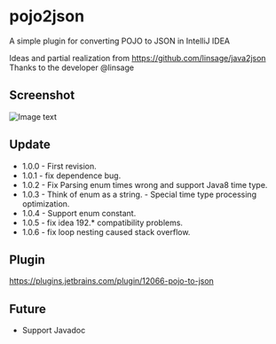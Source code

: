 # pojo2json

A simple plugin for converting POJO to JSON in IntelliJ IDEA

Ideas and partial realization from https://github.com/linsage/java2json
Thanks to the developer @linsage

## Screenshot

![Image text](https://raw.githubusercontent.com/organics2016/pojo2json/master/screenshot/java2json.gif)

## Update

* 1.0.0 - First revision.
* 1.0.1 - fix dependence bug.
* 1.0.2 - Fix Parsing enum times wrong and support Java8 time type.
* 1.0.3 - Think of enum as a string. 
        - Special time type processing optimization.
* 1.0.4 - Support enum constant.
* 1.0.5 - fix idea 192.* compatibility problems.
* 1.0.6 - fix loop nesting caused stack overflow.


## Plugin

https://plugins.jetbrains.com/plugin/12066-pojo-to-json


## Future

* Support Javadoc